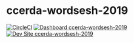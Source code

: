 # ccerda-wordsesh-2019

[![CircleCI](https://circleci.com/gh/pantheon-training-org/ccerda-wordsesh-2019.svg?style=shield)](https://circleci.com/gh/pantheon-training-org/ccerda-wordsesh-2019)
[![Dashboard ccerda-wordsesh-2019](https://img.shields.io/badge/dashboard-ccerda_wordsesh_2019-yellow.svg)](https://dashboard.pantheon.io/sites/226567ca-b6b1-4d25-8f5d-c4648f6d5003#dev/code)
[![Dev Site ccerda-wordsesh-2019](https://img.shields.io/badge/site-ccerda_wordsesh_2019-blue.svg)](http://dev-ccerda-wordsesh-2019.pantheonsite.io/)